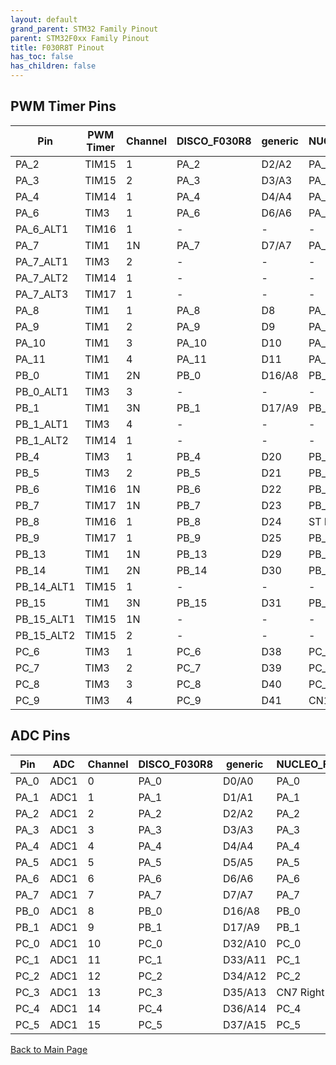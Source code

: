 ```yaml
---
layout: default
grand_parent: STM32 Family Pinout
parent: STM32F0xx Family Pinout
title: F030R8T Pinout
has_toc: false
has_children: false
---
```


## PWM Timer Pins

| Pin | PWM Timer | Channel | DISCO_F030R8 | generic | NUCLEO_F030R8 |
| --- | --- | --- | --- | --- | --- |
| PA_2 | TIM15 | 1 | PA_2 | D2/A2 | PA_2 |
| PA_3 | TIM15 | 2 | PA_3 | D3/A3 | PA_3 |
| PA_4 | TIM14 | 1 | PA_4 | D4/A4 | PA_4 |
| PA_6 | TIM3 | 1 | PA_6 | D6/A6 | PA_6 |
| PA_6_ALT1 | TIM16 | 1 | - | - | - |
| PA_7 | TIM1 | 1N | PA_7 | D7/A7 | PA_7 |
| PA_7_ALT1 | TIM3 | 2 | - | - | - |
| PA_7_ALT2 | TIM14 | 1 | - | - | - |
| PA_7_ALT3 | TIM17 | 1 | - | - | - |
| PA_8 | TIM1 | 1 | PA_8 | D8 | PA_8 |
| PA_9 | TIM1 | 2 | PA_9 | D9 | PA_9 |
| PA_10 | TIM1 | 3 | PA_10 | D10 | PA_10 |
| PA_11 | TIM1 | 4 | PA_11 | D11 | PA_11 |
| PB_0 | TIM1 | 2N | PB_0 | D16/A8 | PB_0 |
| PB_0_ALT1 | TIM3 | 3 | - | - | - |
| PB_1 | TIM1 | 3N | PB_1 | D17/A9 | PB_1 |
| PB_1_ALT1 | TIM3 | 4 | - | - | - |
| PB_1_ALT2 | TIM14 | 1 | - | - | - |
| PB_4 | TIM3 | 1 | PB_4 | D20 | PB_4 |
| PB_5 | TIM3 | 2 | PB_5 | D21 | PB_5 |
| PB_6 | TIM16 | 1N | PB_6 | D22 | PB_6 |
| PB_7 | TIM17 | 1N | PB_7 | D23 | PB_7 |
| PB_8 | TIM16 | 1 | PB_8 | D24 | ST Morpho |
| PB_9 | TIM17 | 1 | PB_9 | D25 | PB_9 |
| PB_13 | TIM1 | 1N | PB_13 | D29 | PB_13 |
| PB_14 | TIM1 | 2N | PB_14 | D30 | PB_14 |
| PB_14_ALT1 | TIM15 | 1 | - | - | - |
| PB_15 | TIM1 | 3N | PB_15 | D31 | PB_15 |
| PB_15_ALT1 | TIM15 | 1N | - | - | - |
| PB_15_ALT2 | TIM15 | 2 | - | - | - |
| PC_6 | TIM3 | 1 | PC_6 | D38 | PC_6 |
| PC_7 | TIM3 | 2 | PC_7 | D39 | PC_7 |
| PC_8 | TIM3 | 3 | PC_8 | D40 | PC_8 |
| PC_9 | TIM3 | 4 | PC_9 | D41 | CN10 Right side |


## ADC Pins

| Pin | ADC | Channel | DISCO_F030R8 | generic | NUCLEO_F030R8 |
| --- | --- | --- | --- | --- | --- |
| PA_0 | ADC1 | 0 | PA_0 | D0/A0 | PA_0 |
| PA_1 | ADC1 | 1 | PA_1 | D1/A1 | PA_1 |
| PA_2 | ADC1 | 2 | PA_2 | D2/A2 | PA_2 |
| PA_3 | ADC1 | 3 | PA_3 | D3/A3 | PA_3 |
| PA_4 | ADC1 | 4 | PA_4 | D4/A4 | PA_4 |
| PA_5 | ADC1 | 5 | PA_5 | D5/A5 | PA_5 |
| PA_6 | ADC1 | 6 | PA_6 | D6/A6 | PA_6 |
| PA_7 | ADC1 | 7 | PA_7 | D7/A7 | PA_7 |
| PB_0 | ADC1 | 8 | PB_0 | D16/A8 | PB_0 |
| PB_1 | ADC1 | 9 | PB_1 | D17/A9 | PB_1 |
| PC_0 | ADC1 | 10 | PC_0 | D32/A10 | PC_0 |
| PC_1 | ADC1 | 11 | PC_1 | D33/A11 | PC_1 |
| PC_2 | ADC1 | 12 | PC_2 | D34/A12 | PC_2 |
| PC_3 | ADC1 | 13 | PC_3 | D35/A13 | CN7 Right Side |
| PC_4 | ADC1 | 14 | PC_4 | D36/A14 | PC_4 |
| PC_5 | ADC1 | 15 | PC_5 | D37/A15 | PC_5 |


[Back to Main Page](../../)